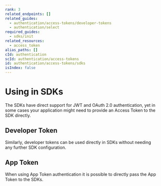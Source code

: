 ```yaml
---
rank: 3
related_endpoints: []
related_guides:
  - authentication/access-tokens/developer-tokens
  - authentication/select
required_guides:
  - sdks/init
related_resources:
  - access_token
alias_paths: []
cId: authentication
scId: authentication/access-tokens
id: authentication/access-tokens/sdks
isIndex: false
---
```


# Using in SDKs

The SDKs have direct support for JWT and OAuth 2.0 authentication, yet in some
cases your application might need to provide an Access Token to the SDK directly.

<Samples id='x_auth' variant='init_with_access_and_refresh_token' >

</Samples>

## Developer Token

Similarly, developer tokens can be used directly in SDKs without needing any
further SDK configuration.

<Samples id='x_auth' variant='init_with_dev_token' >

</Samples>

## App Token

When using App Token authentication it is possible to directly pass the App
Token to the SDKs.

<Samples id='x_auth' variant='init_with_app_token' >

</Samples>
